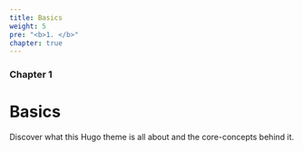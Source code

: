 ```yaml
---
title: Basics
weight: 5
pre: "<b>1. </b>"
chapter: true
---
```


### Chapter 1

# Basics

Discover what this Hugo theme is all about and the core-concepts behind it.
